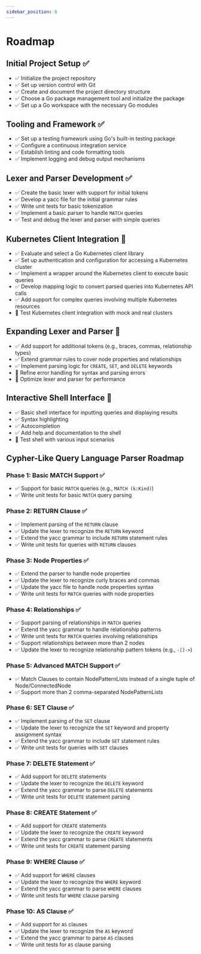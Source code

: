 ```yaml
---
sidebar_position: 8
---
```


# Roadmap

## Initial Project Setup ✅

- ✅ Initialize the project repository
- ✅ Set up version control with Git
- ✅ Create and document the project directory structure
- ✅ Choose a Go package management tool and initialize the package
- ✅ Set up a Go workspace with the necessary Go modules

## Tooling and Framework ✅

- ✅ Set up a testing framework using Go's built-in testing package
- ✅ Configure a continuous integration service
- ✅ Establish linting and code formatting tools
- ✅ Implement logging and debug output mechanisms

## Lexer and Parser Development ✅

- ✅ Create the basic lexer with support for initial tokens
- ✅ Develop a yacc file for the initial grammar rules
- ✅ Write unit tests for basic tokenization
- ✅ Implement a basic parser to handle `MATCH` queries
- ✅ Test and debug the lexer and parser with simple queries

## Kubernetes Client Integration 🚧

- ✅ Evaluate and select a Go Kubernetes client library
- ✅ Set up authentication and configuration for accessing a Kubernetes cluster
- ✅ Implement a wrapper around the Kubernetes client to execute basic queries
- ✅ Develop mapping logic to convert parsed queries into Kubernetes API calls
- ✅ Add support for complex queries involving multiple Kubernetes resources
- 🚧 Test Kubernetes client integration with mock and real clusters

## Expanding Lexer and Parser 🚧

- ✅ Add support for additional tokens (e.g., braces, commas, relationship types)
- ✅ Extend grammar rules to cover node properties and relationships
- ✅ Implement parsing logic for `CREATE`, `SET`, and `DELETE` keywords
- 🚧 Refine error handling for syntax and parsing errors
- 🚧 Optimize lexer and parser for performance

## Interactive Shell Interface 🚧

- ✅ Basic shell interface for inputting queries and displaying results
- ✅ Syntax highlighting
- ✅ Autocompletion
- ✅ Add help and documentation to the shell
- 🚧 Test shell with various input scenarios

## Cypher-Like Query Language Parser Roadmap

### Phase 1: Basic MATCH Support ✅
- ✅ Support for basic `MATCH` queries (e.g., `MATCH (k:Kind)`)
- ✅ Write unit tests for basic `MATCH` query parsing

### Phase 2: RETURN Clause ✅
- ✅ Implement parsing of the `RETURN` clause
- ✅ Update the lexer to recognize the `RETURN` keyword
- ✅ Extend the yacc grammar to include `RETURN` statement rules
- ✅ Write unit tests for queries with `RETURN` clauses

### Phase 3: Node Properties ✅
- ✅ Extend the parser to handle node properties
- ✅ Update the lexer to recognize curly braces and commas
- ✅ Update the yacc file to handle node properties syntax
- ✅ Write unit tests for `MATCH` queries with node properties

### Phase 4: Relationships ✅
- ✅ Support parsing of relationships in `MATCH` queries
- ✅ Extend the yacc grammar to handle relationship patterns
- ✅ Write unit tests for `MATCH` queries involving relationships
- ✅ Support relationships between more than 2 nodes
- ✅ Update the lexer to recognize relationship pattern tokens (e.g., `-[]->`)

### Phase 5: Advanced MATCH Support ✅
- ✅ Match Clauses to contain NodePatternLists instead of a single tuple of Node/ConnectedNode
- ✅ Support more than 2 comma-separated NodePatternLists

### Phase 6: SET Clause ✅
- ✅ Implement parsing of the `SET` clause
- ✅ Update the lexer to recognize the `SET` keyword and property assignment syntax
- ✅ Extend the yacc grammar to include `SET` statement rules
- ✅ Write unit tests for queries with `SET` clauses

### Phase 7: DELETE Statement ✅
- ✅ Add support for `DELETE` statements
- ✅ Update the lexer to recognize the `DELETE` keyword
- ✅ Extend the yacc grammar to parse `DELETE` statements
- ✅ Write unit tests for `DELETE` statement parsing

### Phase 8: CREATE Statement ✅
- ✅ Add support for `CREATE` statements
- ✅ Update the lexer to recognize the `CREATE` keyword
- ✅ Extend the yacc grammar to parse `CREATE` statements
- ✅ Write unit tests for `CREATE` statement parsing

### Phase 9: WHERE Clause ✅
- ✅ Add support for `WHERE` clauses
- ✅ Update the lexer to recognize the `WHERE` keyword
- ✅ Extend the yacc grammar to parse `WHERE` clauses
- ✅ Write unit tests for `WHERE` clause parsing

### Phase 10: AS Clause ✅
- ✅ Add support for `AS` clauses
- ✅ Update the lexer to recognize the `AS` keyword
- ✅ Extend the yacc grammar to parse `AS` clauses
- ✅ Write unit tests for `AS` clause parsing